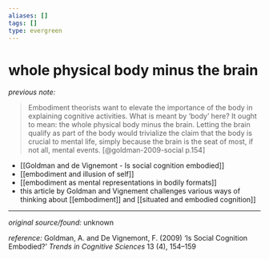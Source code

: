 ```yaml
---
aliases: []
tags: []
type: evergreen
---
```


# whole physical body minus the brain

_previous note:_ 

> Embodiment theorists want to elevate the importance of the body in explaining cognitive activities. What is meant by ‘body’ here? It ought to mean: the whole physical body minus the brain. Letting the brain qualify as part of the body would trivialize the claim that the body is crucial to mental life, simply because the brain is the seat of most, if not all, mental events. [@goldman-2009-social p.154] 

- [[Goldman and de Vignemont - Is social cognition embodied]]
- [[embodiment and illusion of self]]
- [[embodiment as mental representations in bodily formats]]
- this article by Goldman and Vignement challenges various ways of thinking about [[embodiment]] and [[situated and embodied cognition]]

---

_original source/found:_ unknown

_reference:_ Goldman, A. and De Vignemont, F. (2009) ‘Is Social Cognition Embodied?’ _Trends in Cognitive Sciences_ 13 (4), 154–159



